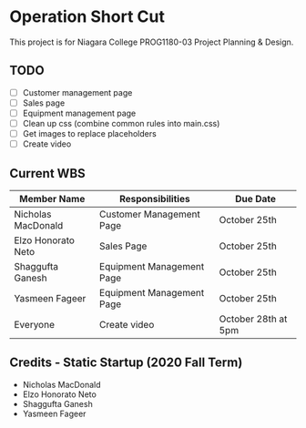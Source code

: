 # Operation Short Cut
This project is for Niagara College PROG1180-03 Project Planning & Design.

## TODO
- [ ] Customer management page
- [ ] Sales page
- [ ] Equipment management page
- [ ] Clean up css (combine common rules into main.css)
- [ ] Get images to replace placeholders
- [ ] Create video

## Current WBS
| Member Name | Responsibilities | Due Date |
| ------------- | ------------- | ------------- |
| Nicholas MacDonald | Customer Management Page | October 25th |
| Elzo Honorato Neto | Sales Page | October 25th |
| Shaggufta Ganesh | Equipment Management Page| October 25th |
| Yasmeen Fageer | Equipment Management Page | October 25th |
| Everyone | Create video | October 28th at 5pm |

## Credits - Static Startup (2020 Fall Term)
- Nicholas MacDonald
- Elzo Honorato Neto
- Shaggufta Ganesh
- Yasmeen Fageer
